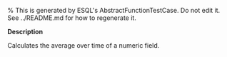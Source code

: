 % This is generated by ESQL's AbstractFunctionTestCase. Do not edit it. See ../README.md for how to regenerate it.

**Description**

Calculates the average over time of a numeric field.

